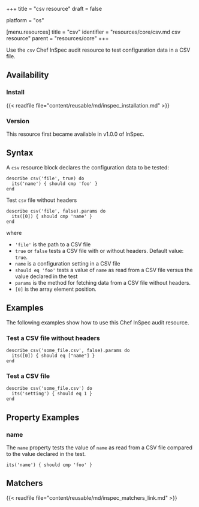 +++
title = "csv resource"
draft = false

platform = "os"

[menu.resources]
    title = "csv"
    identifier = "resources/core/csv.md csv resource"
    parent = "resources/core"
+++

Use the `csv` Chef InSpec audit resource to test configuration data in a CSV file.

## Availability

### Install

{{< readfile file="content/reusable/md/inspec_installation.md" >}}

### Version

This resource first became available in v1.0.0 of InSpec.

## Syntax

A `csv` resource block declares the configuration data to be tested:

    describe csv('file', true) do
      its('name') { should cmp 'foo' }
    end

Test `csv` file without headers

    describe csv('file', false).params do
      its([0]) { should cmp 'name' }
    end

where

- `'file'` is the path to a CSV file
- `true` or `false` tests a CSV file with or without headers. Default value: `true`.
- `name` is a configuration setting in a CSV file
- `should eq 'foo'` tests a value of `name` as read from a CSV file versus the value declared in the test
- `params` is the method for fetching data from a CSV file without headers.
- `[0]` is the array element position.

## Examples

The following examples show how to use this Chef InSpec audit resource.

### Test a CSV file without headers

    describe csv('some_file.csv', false).params do
      its([0]) { should eq ["name"] }
    end

### Test a CSV file

    describe csv('some_file.csv') do
      its('setting') { should eq 1 }
    end

## Property Examples

### name

The `name` property tests the value of `name` as read from a CSV file compared to the value declared in the test.

    its('name') { should cmp 'foo' }

## Matchers

{{< readfile file="content/reusable/md/inspec_matchers_link.md" >}}
